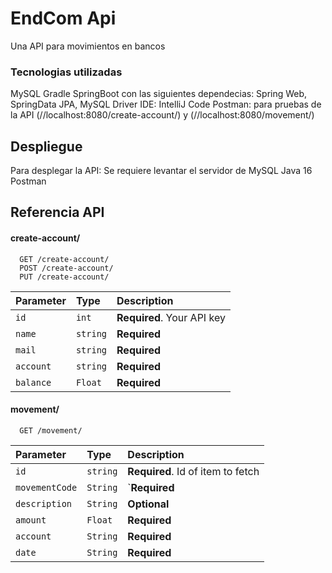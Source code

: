 
# EndCom Api

Una API para movimientos en bancos

### Tecnologias utilizadas
MySQL
Gradle
SpringBoot con las siguientes dependecias:
Spring Web, SpringData JPA, MySQL Driver
IDE: IntelliJ Code
Postman: para pruebas de la API (//localhost:8080/create-account/) y 
(//localhost:8080/movement/)

## Despliegue

Para desplegar la API: 
Se requiere levantar el servidor de MySQL
Java 16
Postman



## Referencia API

#### create-account/

```http
  GET /create-account/
  POST /create-account/
  PUT /create-account/
```

| Parameter | Type     | Description                |
| :-------- | :------- | :------------------------- |
| `id` | `int` | **Required**. Your API key |
|`name`|`string`| **Required**|
|`mail`|`string`|**Required**|
|`account`|`string`|**Required**|
|`balance`|`Float`|**Required**|


#### movement/

```http
  GET /movement/
```

| Parameter | Type     | Description                       |
| :-------- | :------- | :-------------------------------- |
| `id`      | `string` | **Required**. Id of item to fetch |
|`movementCode`|`String`|`**Required**|
|`description`|`String`|**Optional**|
|`amount`|`Float`|**Required**|
|`account`|`String`|**Required**|
|`date`|`String`|**Required**|
